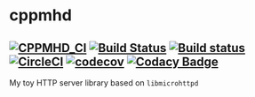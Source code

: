 # cppmhd
[![CPPMHD_CI](https://github.com/Athenacle/cppmhd/actions/workflows/CI.yml/badge.svg?branch=develop)](https://github.com/Athenacle/cppmhd/actions/workflows/CI.yml)
[![Build Status](https://athenacle.visualstudio.com/cppmhd/_apis/build/status/cppmhd?branchName=develop)](https://athenacle.visualstudio.com/cppmhd/_build/latest?definitionId=3&branchName=develop)
[![Build status](https://ci.appveyor.com/api/projects/status/0k12bq758gei1p9l/branch/develop?svg=true)](https://ci.appveyor.com/project/Athenacle/cppmhd/branch/develop)
[![CircleCI](https://circleci.com/gh/Athenacle/cppmhd.svg?style=shield)](https://app.circleci.com/pipelines/github/Athenacle/cppmhd)
[![codecov](https://codecov.io/gh/Athenacle/cppmhd/branch/develop/graph/badge.svg?token=1k7JjD32HH)](https://codecov.io/gh/Athenacle/cppmhd)
[![Codacy Badge](https://app.codacy.com/project/badge/Grade/81cf188eac0441048ac51fd4a2ff7603)](https://www.codacy.com/gh/Athenacle/cppmhd/dashboard?utm_source=github.com&amp;utm_medium=referral&amp;utm_content=Athenacle/cppmhd&amp;utm_campaign=Badge_Grade)
---
My toy HTTP server library based on `libmicrohttpd`
